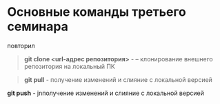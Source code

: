 # Основные команды третьего семинара
повторил 

> **git clone <url-адрес репозитория>** - – клонирование внешнего репозитория на локальный ПК

> **git pull** - получение изменений и слияние с локальной версией

 **git push** - jnполучение изменений и слияние с локальной версией